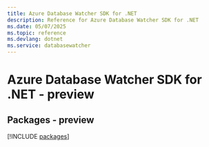 ```yaml
---
title: Azure Database Watcher SDK for .NET
description: Reference for Azure Database Watcher SDK for .NET
ms.date: 05/07/2025
ms.topic: reference
ms.devlang: dotnet
ms.service: databasewatcher
---
```

# Azure Database Watcher SDK for .NET - preview
## Packages - preview
[!INCLUDE [packages](database-watcher-index.md)]